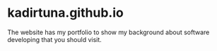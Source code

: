 # kadirtuna.github.io
The website has my portfolio to show my background about software developing that you should visit.
